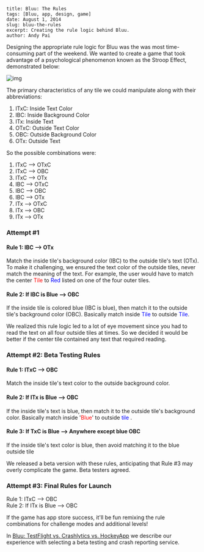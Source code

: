 ```
title: Bluu: The Rules
tags: [Bluu, app, design, game]
date: August 1, 2014
slug: bluu-the-rules
excerpt: Creating the rule logic behind Bluu.
author: Andy Pai
```

Designing the appropriate rule logic for Bluu was the was most time-consuming part of the weekend.  We wanted to create a game that took advantage of a psychological phenomenon known as the Stroop Effect, demonstrated below:

![img](https://dl.dropboxusercontent.com/u/2312024/StroopEffect.png)

The primary characteristics of any tile we could manipulate along with their abbreviations:

1. ITxC:  Inside Text Color
2. IBC:  Inside Background Color
3. ITx:  Inside Text
4. OTxC:  Outside Text Color
5. OBC:  Outside Background Color
6. OTx:  Outside Text

So the possible combinations were:

1. ITxC --> OTxC
2. ITxC --> OBC
3. ITxC --> OTx
4. IBC --> OTxC
5. IBC --> OBC
6. IBC --> OTx
7. ITx --> OTxC
8. ITx --> OBC
9. ITx --> OTx

### Attempt #1
#### Rule 1:  IBC  -->  OTx
Match the inside tile's background color (IBC) to the outside tile's text (OTx). To make it challenging, we ensured the text color of the outside tiles, never match the meaning of the text. For example, the user would have to match the center <span style="color:red;"> Tile </span> to<span style="color:blue;"> Red </span>listed on one of the four outer tiles.

#### Rule 2:  If IBC is Blue -->  OBC
If the inside tile is colored blue (IBC is blue), then match it to the outside tile's background color (OBC). Basically match inside<span style="color:blue;"> Tile </span> to outside <span style="color:blue;"> Tile</span>.

We realized this rule logic led to a lot of eye movement since you had to read the text on all four outside tiles at times.  So we decided it would be better if the center tile contained any text that required reading.

### Attempt #2:  Beta Testing Rules
#### Rule 1:  ITxC  -->  OBC
Match the inside tile's text color to the outside background color.

#### Rule 2:  If ITx is Blue -->  OBC
If the inside tile's text is blue, then match it to the outside tile's background color. Basically match inside '<span style="color:red;">Blue</span>' to outside <span style="color:blue;"> tile </span>.

#### Rule 3:  If TxC is Blue --> Anywhere except blue OBC
If the inside tile's text color is blue, then avoid matching it to the blue outside tile

We released a beta version with these rules, anticipating that Rule #3 may overly complicate the game. Beta testers agreed.

### Attempt #3:  Final Rules for Launch
Rule 1:  ITxC  -->  OBC <br/>
Rule 2:  If ITx is Blue -->  OBC <br/>

If the game has app store success, it'll be fun remixing the rule combinations for challenge modes and additional levels!

In [Bluu: TestFlight vs. Crashlytics vs. HockeyApp](http://lapwinglabs.com/blog/bluu-testflight-crashlytics-hockeyapp) we describe our experience with selecting a beta testing and crash reporting service.
